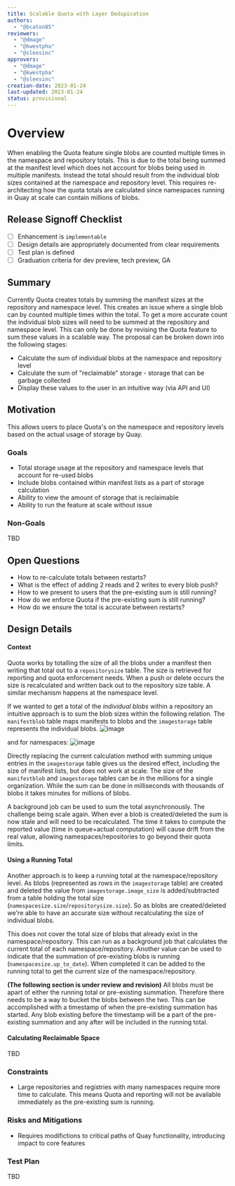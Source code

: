 ```yaml
---
title: Scalable Quota with Layer Dedupication
authors:
  - "@bcaton85"
reviewers:
  - "@dmage"
  - "@kwestpha"
  - "@sleesinc"
approvers:
  - "@dmage"
  - "@kwestpha"
  - "@sleesinc"
creation-date: 2023-01-24
last-updated: 2023-01-24
status: provisional
---
```


# Overview

When enabling the Quota feature single blobs are counted multiple times in the namespace and repository totals. This is due to the total being summed at the manifest level which does not account for blobs being used in multiple manifests. Instead the total should result from the individual blob sizes contained at the namespace and repository level. This requires re-architecting how the quota totals are calculated since namespaces running in Quay at scale can contain millions of blobs.

## Release Signoff Checklist

- [ ] Enhancement is `implementable`
- [ ] Design details are appropriately documented from clear requirements
- [ ] Test plan is defined
- [ ] Graduation criteria for dev preview, tech preview, GA

## Summary

Currently Quota creates totals by summing the manifest sizes at the repository and namespace level. This creates an issue where a single blob can by counted multiple times within the total. To get a more accurate count the individual blob sizes will need to be summed at the repository and namespace level. This can only be done by revising the Quota feature to sum these values in a scalable way. The proposal can be broken down into the following stages:
- Calculate the sum of individual blobs at the namespace and repository level
- Calculate the sum of "reclaimable" storage - storage that can be garbage collected
- Display these values to the user in an intuitive way (via API and UI)

## Motivation

This allows users to place Quota's on the namespace and repository levels based on the actual usage of storage by Quay.

### Goals

* Total storage usage at the repository and namespace levels that account for re-used blobs
* Include blobs contained within manifest lists as a part of storage calculation
* Ability to view the amount of storage that is reclaimable
* Ability to run the feature at scale without issue

### Non-Goals

TBD

## Open Questions

* How to re-calculate totals between restarts?
* What is the effect of adding 2 reads and 2 writes to every blob push?
* How to we present to users that the pre-existing sum is still running?
* How do we enforce Quota if the pre-existing sum is still running?
* How do we ensure the total is accurate between restarts?

## Design Details

#### Context

Quota works by totalling the size of all the blobs under a manifest then writing that total out to a `repositorysize` table. The size is retrieved for reporting and quota enforcement needs. When a push or delete occurs the size is recalculated and written back out to the repository size table. A similar mechanism happens at the namespace level.

If we wanted to get a total of the _individual blobs_ within a repository an intuitive approach is to sum the blob sizes within the following relation. The `manifestblob` table maps manifests to blobs and the `imagestorage` table represents the individual blobs.
![image](https://user-images.githubusercontent.com/22058392/214327014-4d831c92-b482-4a7c-b342-232becdfe033.png)

and for namespaces:
![image](https://user-images.githubusercontent.com/22058392/214327032-235650ec-c905-48c6-9eb0-ce6e9f00f574.png)

Directly replacing the current calculation method with summing unique entries in the `imagestorage` table gives us the desired effect, including the size of manifest lists, but does not work at scale. The size of the `manifestblob` and `imagestorage` tables can be in the millions for a single organization. While the sum can be done in milliseconds with thousands of blobs it takes minutes for millions of blobs.

A background job can be used to sum the total asynchronously. The challenge being scale again. When ever a blob is created/deleted the sum is now stale and will need to be recalculated. The time it takes to compute the reported value (time in queue+actual computation) will cause drift from the real value, allowing namespaces/repositories to go beyond their quota limits. 

#### Using a Running Total

Another approach is to keep a running total at the namespace/repository level. As blobs (represented as rows in the `imagestorage` table) are created and deleted the value from `imagestorage.image_size` is added/subtracted from a table holding the total size (`namespacesize.size`/`repositorysize.size`). So as blobs are created/deleted we're able to have an accurate size without recalculating the size of individual blobs.

This does not cover the total size of blobs that already exist in the namespace/repository. This can run as a background job that calculates the current total of each namespace/repository. Another value can be used to indicate that the summation of pre-existing blobs is running (`namespacesize.up_to_date`). When completed it can be added to the running total to get the current size of the namespace/repository.

**(The following section is under review and revision)**
All blobs must be apart of either the running total or pre-existing summation. Therefore there needs to be a way to bucket the blobs between the two. This can be accomplished with a timestamp of when the pre-existing summation has started. Any blob existing before the timestamp will be a part of the pre-existing summation and any after will be included in the running total.

#### Calculating Reclaimable Space

TBD

### Constraints

* Large repositories and registries with many namespaces require more time to calculate. This means Quota and reporting will not be available immediately as the pre-existing sum is running.

### Risks and Mitigations

* Requires modifictions to critical paths of Quay functionality, introducing impact to core features

### Test Plan

TBD

